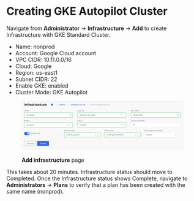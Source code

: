 # Creating GKE Autopilot Cluster

Navigate from **Administrator** -> **Infrastructure** -> **Add** to create Infrastructure with GKE Standard Cluster.

* Name: nonprod
* Account: Google Cloud account
* VPC CIDR: 10.11.0.0/16
* Cloud: Google
* Region: us-east1
* Subnet CIDR: 22
* Enable GKE: enabled
* Cluster Mode: GKE Autopilot

<div align="left">

<figure><img src="../../../.gitbook/assets/image (2) (1) (6).png" alt=""><figcaption><p><strong>Add infrastructure</strong> page</p></figcaption></figure>

</div>

This takes about 20 minutes.  Infrastructure status should move to Completed. Once the Infrastructure status shows Complete, navigate to **Administrators** -> **Plans** to verify that a plan has been created with the same name (nonprod).

